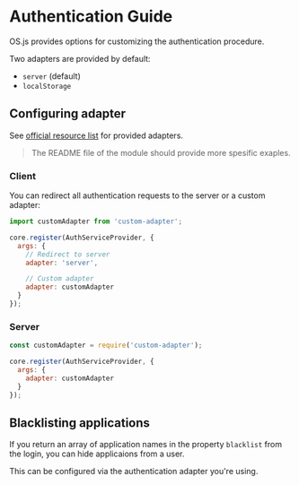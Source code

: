 # Authentication Guide

OS.js provides options for customizing the authentication procedure.

Two adapters are provided by default:

* `server` (default)
* `localStorage`

## Configuring adapter

See [official resource list](/resource/official/README.md) for provided adapters.

> The README file of the module should provide more spesific exaples.

### Client

You can redirect all authentication requests to the server or a custom adapter:

```javascript
import customAdapter from 'custom-adapter';

core.register(AuthServiceProvider, {
  args: {
    // Redirect to server
    adapter: 'server',

    // Custom adapter
    adapter: customAdapter
  }
});
```


### Server

```javascript
const customAdapter = require('custom-adapter');

core.register(AuthServiceProvider, {
  args: {
    adapter: customAdapter
  }
});
```

## Blacklisting applications

If you return an array of application names in the property `blacklist` from the login, you can hide applicaions from a user.

This can be configured via the authentication adapter you're using.
